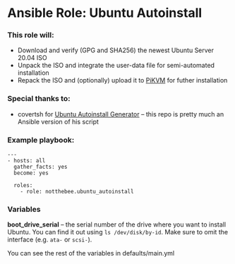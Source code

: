 # Ansible Role: Ubuntu Autoinstall

### This role will:
* Download and verify (GPG and SHA256) the newest Ubuntu Server 20.04 ISO
* Unpack the ISO and integrate the user-data file for semi-automated installation
* Repack the ISO and (optionally) upload it to [PiKVM](https://pikvm.org/) for futher installation

### Special thanks to:
* covertsh for [Ubuntu Autoinstall Generator](https://github.com/covertsh/ubuntu-autoinstall-generator) – this repo is pretty much an Ansible version of his script


### Example playbook:

```
---
- hosts: all
  gather_facts: yes
  become: yes

  roles:
    - role: notthebee.ubuntu_autoinstall
```

### Variables
**boot_drive_serial** – the serial number of the drive where you want to install Ubuntu. You can find it out using `ls /dev/disk/by-id`. Make sure to omit the interface (e.g. `ata-` or `scsi-`).

You can see the rest of the variables in defaults/main.yml
